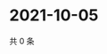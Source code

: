 # 2021-10-05

共 0 条

<!-- BEGIN WEIBO -->
<!-- 最后更新时间 Tue Oct 05 2021 07:09:54 GMT+0800 (China Standard Time) -->

<!-- END WEIBO -->
